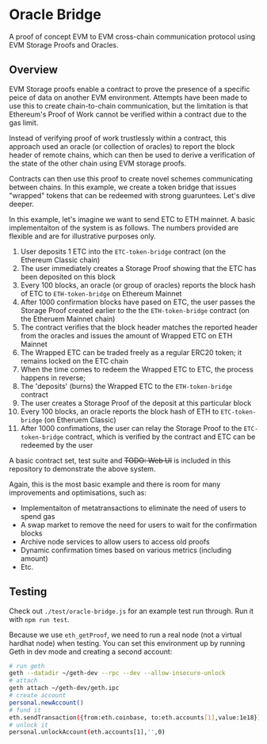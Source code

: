 # Oracle Bridge

A proof of concept EVM to EVM cross-chain communication protocol using EVM Storage Proofs and Oracles.

## Overview

EVM Storage proofs enable a contract to prove the presence of a specific peice of data on another EVM environment. Attempts have been made to use this to create chain-to-chain communication, but the limitation is that Ethereum's Proof of Work cannot be verified within a contract due to the gas limit.

Instead of verifying proof of work trustlessly within a contract, this approach used an oracle (or collection of oracles) to report the block header of remote chains, which can then be used to derive a verification of the state of the other chain using EVM storage proofs.

Contracts can then use this proof to create novel schemes communicating between chains. In this example, we create a token bridge that issues "wrapped" tokens that can be redeemed with strong guaruntees. Let's dive deeper.

In this example, let's imagine we want to send ETC to ETH mainnet. A basic implementaiton of the system is as follows. The numbers provided are flexible and are for illustrative purposes only.

1. User deposits 1 ETC into the `ETC-token-bridge` contract (on the Ethereum Classic chain)
1. The user immediately creates a Storage Proof showing that the ETC has been deposited on this block
1. Every 100 blocks, an oracle (or group of oracles) reports the block hash of ETC to `ETH-token-bridge` on Ethereum Mainnet
1. After 1000 confirmation blocks have pased on ETC, the user passes the Storage Proof created earlier to the the `ETH-token-bridge` contract (on the Etheruem Mainnet chain)
1. The contract verifies that the block header matches the reported header from the oracles and issues the amount of Wrapped ETC on ETH Mainnet
1. The Wrapped ETC can be traded freely as a regular ERC20 token; it remains locked on the ETC chain
1. When the time comes to redeem the Wrapped ETC to ETC, the process happens in reverse;
1. The 'deposits' (burns) the Wrapped ETC to the `ETH-token-bridge` contract
1. The user creates a Storage Proof of the deposit at this particular block
1. Every 100 blocks, an oracle reports the block hash of ETH to `ETC-token-bridge` (on Etheruem Classic)
1. After 1000 confimations, the user can relay the Storage Proof to the `ETC-token-bridge` contract, which is verified by the contract and ETC can be redeemed by the user

A basic contract set, test suite and ~~TODO: Web UI~~ is included in this repository to demonstrate the above system.

Again, this is the most basic example and there is room for many improvements and optimisations, such as:

- Implementaiton of metatransactions to eliminate the need of users to spend gas
- A swap market to remove the need for users to wait for the confirmation blocks
- Archive node services to allow users to access old proofs
- Dynamic confirmation times based on various metrics (including amount)
- Etc.

## Testing

Check out `./test/oracle-bridge.js` for an example test run through. Run it with `npm run test`.

Because we use `eth_getProof`, we need to run a real node (not a virtual hardhat node) when testing. You can set this environment up by running Geth in dev mode and creating a second account:

```bash
# run geth
geth --datadir ~/geth-dev --rpc --dev --allow-insecure-unlock
# attach
geth attach ~/geth-dev/geth.ipc
# create account
personal.newAccount()
# fund it
eth.sendTransaction({from:eth.coinbase, to:eth.accounts[1],value:1e18})
# unlock it
personal.unlockAccount(eth.accounts[1],'',0)
```
